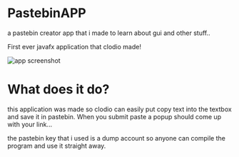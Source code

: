 # PastebinAPP
a pastebin creator app that i made to learn about gui and other stuff..

First ever javafx application that clodio made!

![app screenshot](https://user-images.githubusercontent.com/25231319/56294031-2475e800-6122-11e9-9663-89408fbca93e.PNG)

# What does it do?

this application was made so clodio can easily put copy text into the textbox and save it in pastebin.
When you submit paste a popup should come up with your link...

the pastebin key that i used is a dump account so anyone can compile the program and use it straight away.

